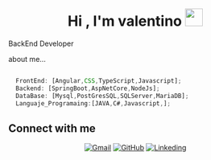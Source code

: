 <h1 align="center">Hi , I'm  valentino <img src="https://media.giphy.com/media/hvRJCLFzcasrR4ia7z/giphy.gif" width="35"></h1>
BackEnd Developer

  about me...

```javascript

  FrontEnd: [Angular,CSS,TypeScript,Javascript];
  Backend: [SpringBoot,AspNetCore,NodeJs];
  DataBase: [Mysql,PostGresSQL,SQLServer,MariaDB];
  Languaje_Programaing:[JAVA,C#,Javascript,];

```


##  Connect with me
<p align="center">
	<a href="mailto:valentinoarhuata18@gmail.com"><img img src="https://img.shields.io/badge/gmail-%23EA4335.svg?style=plastic&logo=gmail&logoColor=white" alt="Gmail"/></a>
	<a href="https://github.com/zvalentinoz"><img src="https://img.shields.io/badge/github-%23181717.svg?style=plastic&logo=github&logoColor=white" alt="GitHub"/></a>
	<a href="https://www.linkedin.com/in/valentino-arhuata-952765262/"><img src="https://upload.wikimedia.org/wikipedia/commons/thumb/c/ca/LinkedIn_logo_initials.png/960px-LinkedIn_logo_initials.png" alt="Linkeding"></a>
</a>
	
</p>
